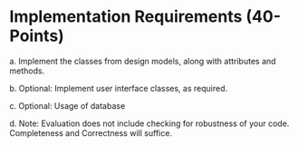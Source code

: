 # Implementation Requirements (40- Points)

a. Implement the classes from design models, along with attributes and methods.

b. Optional: Implement user interface classes, as required.

c. Optional: Usage of database

d. Note: Evaluation does not include checking for robustness of your code. Completeness and
Correctness will suffice.
